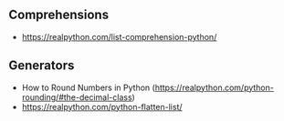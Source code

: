 

## Comprehensions
- https://realpython.com/list-comprehension-python/


## Generators


- How to Round Numbers in Python (https://realpython.com/python-rounding/#the-decimal-class)
- https://realpython.com/python-flatten-list/
